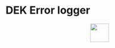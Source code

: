 # DEK Error logger

<p align="center">
<img src="https://www.recenzer.cz/wp-content/uploads/2020/10/dek.jpg" style="height:50px"></img>
<p>
